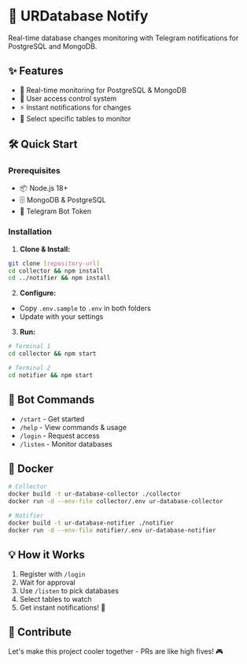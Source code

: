 # 🔔 URDatabase Notify

Real-time database changes monitoring with Telegram notifications for PostgreSQL and MongoDB.

## ✨ Features

- 🚀 Real-time monitoring for PostgreSQL & MongoDB
- 🔐 User access control system
- ⚡ Instant notifications for changes
- 🎯 Select specific tables to monitor

## 🛠️ Quick Start

### Prerequisites

- 📦 Node.js 18+
- 🗄️ MongoDB & PostgreSQL
- 🤖 Telegram Bot Token

### Installation

1. **Clone & Install:**
```bash
git clone [repository-url]
cd collector && npm install
cd ../notifier && npm install
```

2. **Configure:**
- Copy `.env.sample` to `.env` in both folders
- Update with your settings

3. **Run:**
```bash
# Terminal 1
cd collector && npm start

# Terminal 2
cd notifier && npm start
```

## 🤖 Bot Commands

- `/start` - Get started
- `/help` - View commands & usage
- `/login` - Request access
- `/listen` - Monitor databases

## 🐳 Docker

```bash
# Collector
docker build -t ur-database-collector ./collector
docker run -d --env-file collector/.env ur-database-collector

# Notifier
docker build -t ur-database-notifier ./notifier
docker run -d --env-file notifier/.env ur-database-notifier
```

## 💡 How it Works

1. Register with `/login`
2. Wait for approval
3. Use `/listen` to pick databases
4. Select tables to watch
5. Get instant notifications! 🎉

## 👥 Contribute

Let's make this project cooler together - PRs are like high fives! 🎮